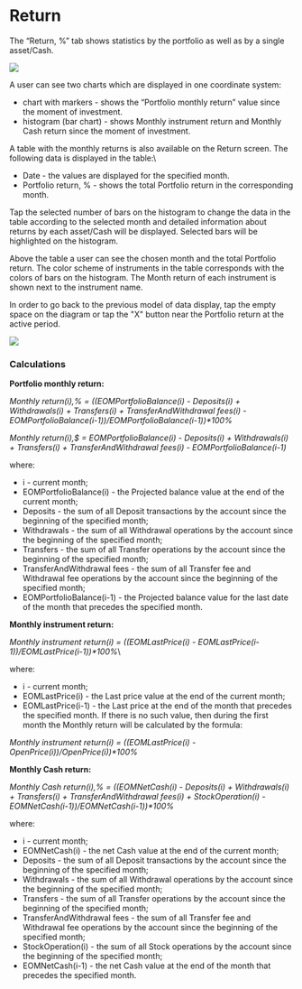 # Return

The “Return, %” tab shows statistics by the portfolio as well as by a single asset/Cash.

![](https://lh4.googleusercontent.com/wC2AvGiG-Z_dRkJDo-sbD5\_7n3dEuo8EdyVYPKSCzZNJDMpFQ-OHstDKtpfzigMmS29N4mFZaqZqK8dlv1lzRK6rbkw9WX5cVqLeS9yQX2Mo3\_sCCyfzGDfEundoZfLShOjnFE4-)

A user can see two charts which are displayed in one coordinate system:

* chart with markers - shows the “Portfolio monthly return” value since the moment of investment. 
* histogram (bar chart) - shows Monthly instrument return and Monthly Cash return since the moment of investment. 

A table with the monthly returns is also available on the Return screen. The following data is displayed in the table:\


* Date - the values are displayed for the specified month.
* Portfolio return, % - shows the total Portfolio return in the corresponding month.

Tap the selected number of bars on the histogram to change the data in the table according to the selected month and detailed information about returns by each asset/Cash will be displayed. Selected bars will be highlighted on the histogram.

Above the table a user can see the chosen month and the total Portfolio return. The color scheme of instruments in the table corresponds with the colors of bars on the histogram. The Month return of each instrument is shown next to the instrument name.

In order to go back to the previous model of data display, tap the empty space on the diagram or tap the "X" button near the Portfolio return at the active period.

![](../../../../.gitbook/assets/image-6.png)

### Calculations

**Portfolio monthly return:**

_Monthly return(i),% = ((EOMPortfolioBalance(i) - Deposits(i) + Withdrawals(i) + Transfers(i) + TransferAndWithdrawal fees(i)  - EOMPortfolioBalance(i-1))/EOMPortfolioBalance(i-1))\*100%_

_Monthly return(i),$ = EOMPortfolioBalance(i) - Deposits(i) + Withdrawals(i) + Transfers(i) + TransferAndWithdrawal fees(i)  - EOMPortfolioBalance(i-1)_

where:

* i - current month;
* EOMPortfolioBalance(i) - the Projected balance value at the end of the current month;
* Deposits - the sum of all Deposit transactions by the account since the beginning of the specified month;
* Withdrawals - the sum of all Withdrawal operations by the account since the beginning of the specified month;
* Transfers - the sum of all Transfer operations by the account since the beginning of the specified month;
* TransferAndWithdrawal fees - the sum of all Transfer fee and Withdrawal fee operations by the account since the beginning of the specified month;
* EOMPortfolioBalance(i-1) - the Projected balance value for the last date of the month that precedes the specified month.

**Monthly instrument return:**

_Monthly instrument return(i) = ((EOMLastPrice(i) - EOMLastPrice(i-1))/EOMLastPrice(i-1))\*100%_\


where:

* i - current month;
* EOMLastPrice(i) - the Last price value at the end of the current month;
* EOMLastPrice(i-1) - the Last price at the end of the month that precedes the specified month. If there is no such value, then during the first month the Monthly return will be calculated by the formula:

_Monthly instrument return(i) = ((EOMLastPrice(i) - OpenPrice(i))/OpenPrice(i))\*100%_

**Monthly Cash return:**

_Monthly Cash return(i),% = ((EOMNetCash(i) - Deposits(i) + Withdrawals(i) + Transfers(i) + TransferAndWithdrawal fees(i) + StockOperation(i) - EOMNetCash(i-1))/EOMNetCash(i-1))\*100%_

where:

* i - current month;
* EOMNetCash(i) - the net Cash value at the end of the current month;
* Deposits - the sum of all Deposit transactions by the account since the beginning of the specified month;
* Withdrawals - the sum of all Withdrawal operations by the account since the beginning of the specified month;
* Transfers - the sum of all Transfer operations by the account since the beginning of the specified month;
* TransferAndWithdrawal fees - the sum of all Transfer fee and Withdrawal fee operations by the account since the beginning of the specified month;  
* StockOperation(i) - the sum of all Stock operations by the account since the beginning of the specified month;
* EOMNetCash(i-1) - the net Cash value at the end of the month that precedes the specified month.
